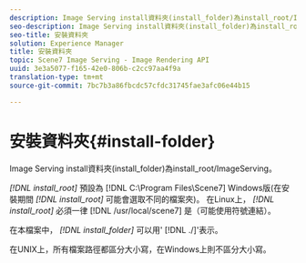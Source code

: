 ```yaml
---
description: Image Serving install資料夾(install_folder)為install_root/ImageServing。
seo-description: Image Serving install資料夾(install_folder)為install_root/ImageServing。
seo-title: 安裝資料夾
solution: Experience Manager
title: 安裝資料夾
topic: Scene7 Image Serving - Image Rendering API
uuid: 3e3a5077-f165-42e0-806b-c2cc97aa4f9a
translation-type: tm+mt
source-git-commit: 7bc7b3a86fbcdc57cfdc31745fae3afc06e44b15

---
```



# 安裝資料夾{#install-folder}

Image Serving install資料夾(install_folder)為install_root/ImageServing。

*[!DNL install_root]* 預設為 [!DNL C:\Program Files\Scene7] Windows版(在安裝期間 *[!DNL install_root]* 可能會選取不同的檔案夾)。 在Linux上， *[!DNL install_root]* 必須一律 [!DNL /usr/local/scene7] 是（可能使用符號連結）。

在本檔案中， *[!DNL install_folder]* 可以用&#39; [!DNL ./]&#39;表示。

在UNIX上，所有檔案路徑都區分大小寫，在Windows上則不區分大小寫。
